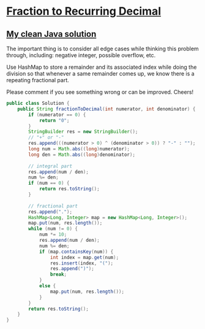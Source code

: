 # [Fraction to Recurring Decimal](https://leetcode.com/explore/interview/card/top-interview-questions-medium/113/math/821/)

## [My clean Java solution](https://leetcode.com/explore/interview/card/top-interview-questions-medium/113/math/821/discuss/51106/My-clean-Java-solution)
The important thing is to consider all edge cases while thinking this problem through, including: negative integer, possible overflow, etc.

Use HashMap to store a remainder and its associated index while doing the division so that whenever a same remainder comes up, we know there is a repeating fractional part.

Please comment if you see something wrong or can be improved. Cheers!
```java
public class Solution {
    public String fractionToDecimal(int numerator, int denominator) {
        if (numerator == 0) {
            return "0";
        }
        StringBuilder res = new StringBuilder();
        // "+" or "-"
        res.append(((numerator > 0) ^ (denominator > 0)) ? "-" : "");
        long num = Math.abs((long)numerator);
        long den = Math.abs((long)denominator);
        
        // integral part
        res.append(num / den);
        num %= den;
        if (num == 0) {
            return res.toString();
        }
        
        // fractional part
        res.append(".");
        HashMap<Long, Integer> map = new HashMap<Long, Integer>();
        map.put(num, res.length());
        while (num != 0) {
            num *= 10;
            res.append(num / den);
            num %= den;
            if (map.containsKey(num)) {
                int index = map.get(num);
                res.insert(index, "(");
                res.append(")");
                break;
            }
            else {
                map.put(num, res.length());
            }
        }
        return res.toString();
    }
}
```